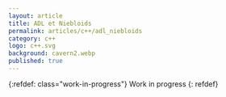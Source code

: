 ```yaml
---
layout: article
title: ADL et Niebloids
permalink: articles/c++/adl_niebloids
category: c++
logo: c++.svg
background: cavern2.webp
published: true
---
```


{:refdef: class="work-in-progress"}
Work in progress
{: refdef}
